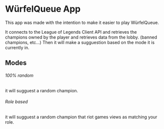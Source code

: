 # WürfelQueue App

This app was made with the intention to make it easier to play WürfelQueue.

It connects to the League of Legends Client API and retrieves the champions owned by the player and retrieves data from the lobby. (banned champions, etc...) Then it will make a sugguestion based on the mode it is currently in.

## Modes

###### 100% random
it will sugguest a random champion.
###### Role based
it will sugguest a random champion that riot games views as matching your role.
